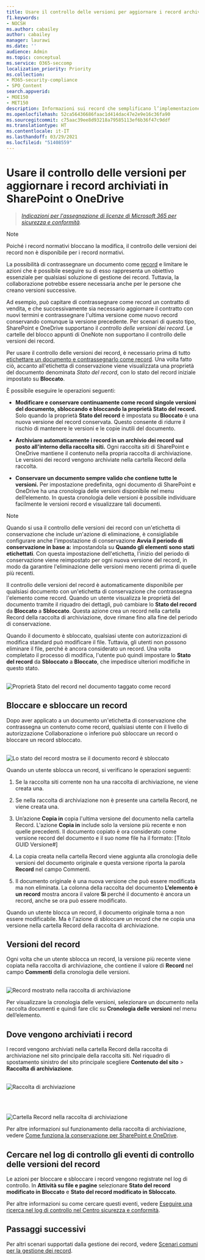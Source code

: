 ```yaml
---
title: Usare il controllo delle versioni per aggiornare i record archiviati in SharePoint o OneDrive
f1.keywords:
- NOCSH
ms.author: cabailey
author: cabailey
manager: laurawi
ms.date: ''
audience: Admin
ms.topic: conceptual
ms.service: O365-seccomp
localization_priority: Priority
ms.collection:
- M365-security-compliance
- SPO_Content
search.appverid:
- MOE150
- MET150
description: Informazioni sui record che semplificano l’implementazione di una soluzione di gestione dei record in Microsoft 365.
ms.openlocfilehash: 52ca56436686faac1d414dac47e2e9e16c36fa90
ms.sourcegitcommit: c75aac39ee8d93218a79585113ef6b36f47c9ddf
ms.translationtype: HT
ms.contentlocale: it-IT
ms.lasthandoff: 03/29/2021
ms.locfileid: "51408559"
---
```

# <a name="use-record-versioning-to-update-records-stored-in-sharepoint-or-onedrive"></a>Usare il controllo delle versioni per aggiornare i record archiviati in SharePoint o OneDrive

>*[Indicazioni per l'assegnazione di licenze di Microsoft 365 per sicurezza e conformità](/office365/servicedescriptions/microsoft-365-service-descriptions/microsoft-365-tenantlevel-services-licensing-guidance/microsoft-365-security-compliance-licensing-guidance).*

>[!NOTE] 
> Poiché i record normativi bloccano la modifica, il controllo delle versioni dei record non è disponibile per i record normativi.

La possibilità di contrassegnare un documento come [record](records-management.md#records) e limitare le azioni che è possibile eseguire su di esso rappresenta un obiettivo essenziale per qualsiasi soluzione di gestione dei record. Tuttavia, la collaborazione potrebbe essere necessaria anche per le persone che creano versioni successive.

Ad esempio, può capitare di contrassegnare come record un contratto di vendita, e che successivamente sia necessario aggiornare il contratto con nuovi termini e contrassegnare l'ultima versione come nuovo record conservando comunque la versione precedente. Per scenari di questo tipo, SharePoint e OneDrive supportano il *controllo delle versioni dei record*. Le cartelle del blocco appunti di OneNote non supportano il controllo delle versioni dei record.

Per usare il controllo delle versioni dei record, è necessario prima di tutto [etichettare un documento e contrassegnarlo come record](declare-records.md). Una volta fatto ciò, accanto all'etichetta di conservazione viene visualizzata una proprietà del documento denominata *Stato del record*, con lo stato del record iniziale impostato su **Bloccato**. 

È possibile eseguire le operazioni seguenti:

  - **Modificare e conservare continuamente come record singole versioni del documento, sbloccando e bloccando la proprietà Stato del record.** Solo quando la proprietà **Stato del record** è impostata su **Bloccato** è una nuova versione del record conservata. Questo consente di ridurre il rischio di mantenere le versioni e le copie inutili del documento.

  - **Archiviare automaticamente i record in un archivio dei record sul posto all'interno della raccolta siti.** Ogni raccolta siti di SharePoint e OneDrive mantiene il contenuto nella propria raccolta di archiviazione. Le versioni dei record vengono archiviate nella cartella Record della raccolta.

  - **Conservare un documento sempre valido che contiene tutte le versioni.** Per impostazione predefinita, ogni documento di SharePoint e OneDrive ha una cronologia delle versioni disponibile nel menu dell’elemento. In questa cronologia delle versioni è possibile individuare facilmente le versioni record e visualizzare tali documenti.

> [!NOTE]
> Quando si usa il controllo delle versioni dei record con un'etichetta di conservazione che include un'azione di eliminazione, è consigliabile configurare anche l'impostazione di conservazione **Avvia il periodo di conservazione in base a:** impostandola su **Quando gli elementi sono stati etichettati**. Con questa impostazione dell'etichetta, l'inizio del periodo di conservazione viene reimpostato per ogni nuova versione del record, in modo da garantire l'eliminazione delle versioni meno recenti prima di quelle più recenti.

Il controllo delle versioni del record è automaticamente disponibile per qualsiasi documento con un'etichetta di conservazione che contrassegna l'elemento come record. Quando un utente visualizza le proprietà del documento tramite il riquadro dei dettagli, può cambiare lo **Stato del record** da **Bloccato** a **Sbloccato**. Questa azione crea un record nella cartella Record della raccolta di archiviazione, dove rimane fino alla fine del periodo di conservazione. 

Quando il documento è sbloccato, qualsiasi utente con autorizzazioni di modifica standard può modificare il file. Tuttavia, gli utenti non possono eliminare il file, perché è ancora considerato un record. Una volta completato il processo di modifica, l'utente può quindi impostare lo **Stato del record** da **Sbloccato** a **Bloccato**, che impedisce ulteriori modifiche in questo stato.
<br/><br/>

![Proprietà Stato del record nel documento taggato come record](../media/recordversioning8.png)

## <a name="locking-and-unlocking-a-record"></a>Bloccare e sbloccare un record

Dopo aver applicato a un documento un'etichetta di conservazione che contrassegna un contenuto come record, qualsiasi utente con il livello di autorizzazione Collaborazione o inferiore può sbloccare un record o bloccare un record sbloccato.
<br/><br/>

![Lo stato del record mostra se il documento record è sbloccato](../media/recordversioning9.png)

Quando un utente sblocca un record, si verificano le operazioni seguenti:

1. Se la raccolta siti corrente non ha una raccolta di archiviazione, ne viene creata una.

2. Se nella raccolta di archiviazione non è presente una cartella Record, ne viene creata una.

3. Un’azione **Copia in** copia l'ultima versione del documento nella cartella Record. L'azione **Copia in** include solo la versione più recente e non quelle precedenti. Il documento copiato è ora considerato come versione record del documento e il suo nome file ha il formato: \[Titolo GUID Versione\#\]

4. La copia creata nella cartella Record viene aggiunta alla cronologia delle versioni del documento originale e questa versione riporta la parola **Record** nel campo Commenti.

5. Il documento originale è una nuova versione che può essere modificata ma non eliminata. La colonna della raccolta del documento **L’elemento è un record** mostra ancora il valore **Sì** perché il documento è ancora un record, anche se ora può essere modificato.

Quando un utente blocca un record, il documento originale torna a non essere modificabile. Ma è l'azione di sbloccare un record che ne copia una versione nella cartella Record della raccolta di archiviazione.

## <a name="record-versions"></a>Versioni del record

Ogni volta che un utente sblocca un record, la versione più recente viene copiata nella raccolta di archiviazione, che contiene il valore di **Record** nel campo **Commenti** della cronologia delle versioni.
<br/><br/>

![Record mostrato nella raccolta di archiviazione](../media/recordversioning10.png)

Per visualizzare la cronologia delle versioni, selezionare un documento nella raccolta documenti e quindi fare clic su **Cronologia delle versioni** nel menu dell’elemento.

## <a name="where-records-are-stored"></a>Dove vengono archiviati i record

I record vengono archiviati nella cartella Record della raccolta di archiviazione nel sito principale della raccolta siti. Nel riquadro di spostamento sinistro del sito principale scegliere **Contenuto del sito** \> **Raccolta di archiviazione**.
<br/><br/>

![Raccolta di archiviazione](../media/recordversioning11.png)

<br/><br/>

![Cartella Record nella raccolta di archiviazione](../media/recordversioning12.png)

Per altre informazioni sul funzionamento della raccolta di archiviazione, vedere [Come funziona la conservazione per SharePoint e OneDrive](retention-policies-sharepoint.md#how-retention-works-for-sharepoint-and-onedrive).

## <a name="searching-the-audit-log-for-record-versioning-events"></a>Cercare nel log di controllo gli eventi di controllo delle versioni del record

Le azioni per bloccare e sbloccare i record vengono registrate nel log di controllo. In **Attività su file e pagine** selezionare **Stato del record modificato in Bloccato** e **Stato del record modificato in Sbloccato**.

Per altre informazioni su come cercare questi eventi, vedere [Eseguire una ricerca nel log di controllo nel Centro sicurezza e conformità](search-the-audit-log-in-security-and-compliance.md#file-and-page-activities).

## <a name="next-steps"></a>Passaggi successivi

Per altri scenari supportati dalla gestione dei record, vedere [Scenari comuni per la gestione dei record](get-started-with-records-management.md#common-scenarios-for-records-management).